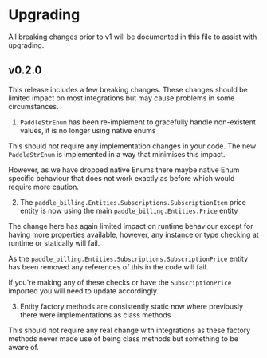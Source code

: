 # Upgrading

All breaking changes prior to v1 will be documented in this file to assist with upgrading.

## v0.2.0

This release includes a few breaking changes. These changes should be limited impact on most integrations but may cause problems in some circumstances. 

1. `PaddleStrEnum` has been re-implement to gracefully handle non-existent values, it is no longer using native enums

This should not require any implementation changes in your code. The new `PaddleStrEnum` is implemented in a way that minimises this impact.

However, as we have dropped native Enums there maybe native Enum specific behaviour that does not work exactly as before which would require more caution.

2. The `paddle_billing.Entities.Subscriptions.SubscriptionItem` price entity is now using the main `paddle_billing.Entities.Price` entity

The change here has again limited impact on runtime behaviour except for having more properties available, however, any instance or type checking at runtime or statically will fail.

As the `paddle_billing.Entities.Subscriptions.SubscriptionPrice` entity has been removed any references of this in the code will fail.

If you're making any of these checks or have the `SubscriptionPrice` imported you will need to update accordingly.

3. Entity factory methods are consistently static now where previously there were implementations as class methods

This should not require any real change with integrations as these factory methods never made use of being class methods but something to be aware of.
